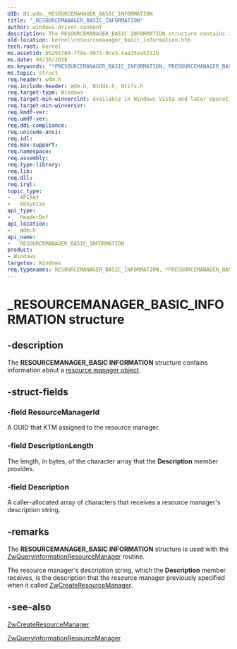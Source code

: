 ```yaml
---
UID: NS:wdm._RESOURCEMANAGER_BASIC_INFORMATION
title: "_RESOURCEMANAGER_BASIC_INFORMATION"
author: windows-driver-content
description: The RESOURCEMANAGER_BASIC INFORMATION structure contains information about a resource manager object.
old-location: kernel\resourcemanager_basic_information.htm
tech.root: kernel
ms.assetid: b5295760-7f0e-4973-9ce3-4aa35ea5211b
ms.date: 04/30/2018
ms.keywords: "*PRESOURCEMANAGER_BASIC_INFORMATION, PRESOURCEMANAGER_BASIC_INFORMATION, PRESOURCEMANAGER_BASIC_INFORMATION structure pointer [Kernel-Mode Driver Architecture], RESOURCEMANAGER_BASIC_INFORMATION, RESOURCEMANAGER_BASIC_INFORMATION structure [Kernel-Mode Driver Architecture], _RESOURCEMANAGER_BASIC_INFORMATION, kernel.resourcemanager_basic_information, ktm_ref_bcc9f19b-2cd4-45da-b5df-1f28e832d48e.xml, wdm/PRESOURCEMANAGER_BASIC_INFORMATION, wdm/RESOURCEMANAGER_BASIC_INFORMATION"
ms.topic: struct
req.header: wdm.h
req.include-header: Wdm.h, Ntddk.h, Ntifs.h
req.target-type: Windows
req.target-min-winverclnt: Available in Windows Vista and later operating system versions.
req.target-min-winversvr: 
req.kmdf-ver: 
req.umdf-ver: 
req.ddi-compliance: 
req.unicode-ansi: 
req.idl: 
req.max-support: 
req.namespace: 
req.assembly: 
req.type-library: 
req.lib: 
req.dll: 
req.irql: 
topic_type:
-	APIRef
-	kbSyntax
api_type:
-	HeaderDef
api_location:
-	Wdm.h
api_name:
-	RESOURCEMANAGER_BASIC_INFORMATION
product:
- Windows
targetos: Windows
req.typenames: RESOURCEMANAGER_BASIC_INFORMATION, *PRESOURCEMANAGER_BASIC_INFORMATION
---
```


# _RESOURCEMANAGER_BASIC_INFORMATION structure


## -description


The <b>RESOURCEMANAGER_BASIC INFORMATION</b> structure contains information about a <a href="https://msdn.microsoft.com/b44f2035-ee9f-453b-b12d-89ca36a8b280">resource manager object</a>.


## -struct-fields




### -field ResourceManagerId

A GUID that KTM assigned to the resource manager.


### -field DescriptionLength

The length, in bytes, of the character array that the <b>Description</b> member provides.


### -field Description

A caller-allocated array of characters that receives a resource manager's description string. 


## -remarks



The <b>RESOURCEMANAGER_BASIC INFORMATION</b> structure is used with the <a href="https://msdn.microsoft.com/library/windows/hardware/ff567054">ZwQueryInformationResourceManager</a> routine.

The resource manager's description string, which the <b>Description</b> member receives, is the description that the resource manager previously specified when it called <a href="https://msdn.microsoft.com/library/windows/hardware/ff566427">ZwCreateResourceManager</a>.




## -see-also




<a href="https://msdn.microsoft.com/library/windows/hardware/ff566427">ZwCreateResourceManager</a>



<a href="https://msdn.microsoft.com/library/windows/hardware/ff567054">ZwQueryInformationResourceManager</a>
 

 

